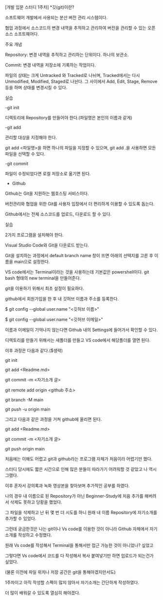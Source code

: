 [개발 입문 스터디 1주차]
*깃(git)이란?

소프트웨어 개발에서 사용되는 분산 버전 관리 시스템이다.

협업 과정에서 소스코드의 변경 내역을 추적하고 관리하여 버전을 관리할 수 있는 오픈소스 소프트웨어다. 

주요 개념

Repository: 변경 내역을 추적하고 관리하는 단위이다. 하나의 보관소.

Commit: 변경 내역을 저장소에 기록하는 작업이다.

파일의 상태는 크게 Untracked 와 Tracked로 나뉘며, Tracked에서는 다시 Unmodified, Modified, Staged로 나뉜다. 그 사이에서 Add, Edit, Stage, Remove등을 하며 상태를 변경시킬 수 있다.

실습

-git init

디렉토리에 Repository를 만들어야 한다.(파일명은 본인의 이름과 같게)

-git add

관리할 대상을 지정해야 한다.

git add <파일명>을 하면 하나의 파일을 지정할 수 있으며, git add .을 사용하면 모든 파일을 선택할 수 있다.

-git commit

파일이 수정되었다면 로컬 저장소로 옮기면 된다.

* Github

Github는 Git을 지원하는 웹호스팅 서비스이다.

버전관리와 협업을 위한 Git를 사용자 입장에서 더 편리하게 이용할 수 있도록 돕는다.

Github에서는 전체 소스코드를 업로드, 다운로드 할 수 있다.

실습

2가지 프로그램을 설치해야 한다.

Visual Studio Code와 Git을 다운로드 받는다.

Git을 설치하는 과정에서 default branch name 창이 뜨면 아래의 선택지를 고른 후 이름을 main으로 설정한다.

VS code에서는 Terminal이라는 것을 사용하는데 기본값은 powershell이다. git bash 형태의 new terminal을 만들어준다.

git을 이용하기 위해서 최초 설정이 필요하다.

github에서 회원가입을 한 후 내 깃허브 이름과 주소를 등록한다.

$ git config --global user.name "<깃허브 이름>"

$ git config --global user.name "<깃허브 이메일>"

이름과 이메일이 기억나지 않는다면 Github 내의 Settings에 들어가서 확인할 수 있다.

디렉토리를 만들기 위해서는 새폴더를 만들고 VS code에서 해당폴더를 열면 된다.

이후 과정은 다음과 같다.($생략)

git init

git add <Readme.md>

git commit -m <자기소개 글>

git remote add origin <github 주소>

git branch -M main

git push -u origin main

그리고 다음과 같은 과정을 거쳐 github에 올리면 된다.

git add <Readme.md>

git commit -m <자기소개 글>

git push origin main

처음에는 이해도 어렵고 git과 github라는 프로그램 자체가 처음이라 어렵기만 했다.

스터디 당시에도 짧은 시간으로 인해 많은 분들이 따라가기 어려워할 것 같았고 나 역시 그랬다.

이후 혼자서 강의록과 녹화 영상본을 찾아보며 추가적인 공부를 하였다.

나의 경우 내 이름으로 된 Repository가 아닌 Beginner-Study에 처음 추가를 해버려서 삭제도 못하고 당황을 했었다.

그 파일을 삭제하고 난 뒤 몇 번 더 시도를 하니 원래 내 이름 Repository에 자기소개를 추가할 수 있었다.

그런데 궁금한것은 나는 git이나 Vs code를 이용한 것이 아니라 Github 자체에서 자기소개를 작성하고 수정했다.

원래 Vs code를 작성해서 Terminal을 통해서만 접근 가능한 것이 아니었나? 싶었고

그렇다면 Vs code에서 코드를 다 작성해서 복사 붙여넣기만 하면 업로드가 되는건가 싶었다.

(물론 이전에 파일 위치나 저장 공간은 git을 통해야겠지만서도)


1주차이고 아직 작성할 스펙이 많지 않아서 자기소개는 간단하게 작성하였다.

더 많이 배워갈 수 있도록 열심히 해야겠다.
